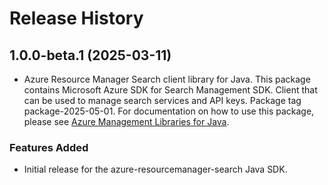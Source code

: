# Release History

## 1.0.0-beta.1 (2025-03-11)

- Azure Resource Manager Search client library for Java. This package contains Microsoft Azure SDK for Search Management SDK. Client that can be used to manage search services and API keys. Package tag package-2025-05-01. For documentation on how to use this package, please see [Azure Management Libraries for Java](https://aka.ms/azsdk/java/mgmt).
### Features Added

- Initial release for the azure-resourcemanager-search Java SDK.
